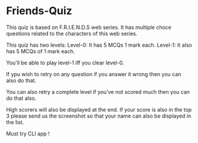 # Friends-Quiz

This quiz is based on F.R.I.E.N.D.S web series. It has multiple choce questions related to the characters of this web series.

This quiz has two levels: 
Level-0: It has 5 MCQs 1 mark each.
Level-1: It also has 5 MCQs of 1 mark each.

You'll be able to play level-1 iff you clear level-0.

If ypu wish to retry on any question if you answer it wrong then you can also do that.

You can also retry a complete level if you've not scored much then you can do that also.

High scorers will also be displayed at the end. If your score is also in the top 3 please send us the screenshot so that your name can also be displayed in the list.

Must try CLI app !
 
